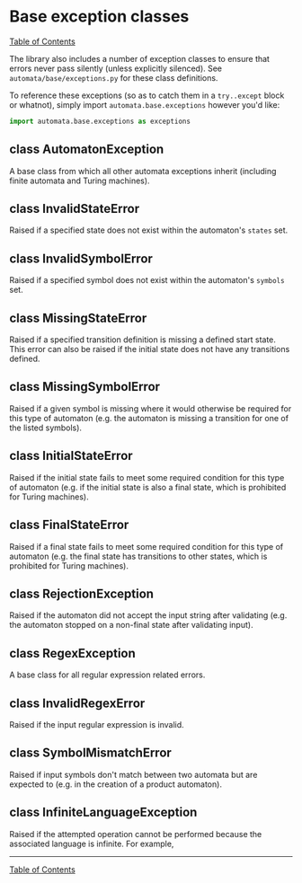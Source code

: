 # Base exception classes

[Table of Contents](index.md)

The library also includes a number of exception classes to ensure that errors
never pass silently (unless explicitly silenced). See
`automata/base/exceptions.py` for these class definitions.

To reference these exceptions (so as to catch them in a `try..except` block or
whatnot), simply import `automata.base.exceptions` however you'd like:

```python
import automata.base.exceptions as exceptions
```

## class AutomatonException

A base class from which all other automata exceptions inherit (including finite
automata and Turing machines).

## class InvalidStateError

Raised if a specified state does not exist within the automaton's `states`
set.

## class InvalidSymbolError

Raised if a specified symbol does not exist within the automaton's `symbols`
set.

## class MissingStateError

Raised if a specified transition definition is missing a defined start state.
This error can also be raised if the initial state does not have any transitions
defined.

## class MissingSymbolError

Raised if a given symbol is missing where it would otherwise be required for
this type of automaton (e.g. the automaton is missing a transition for one of
the listed symbols).

## class InitialStateError

Raised if the initial state fails to meet some required condition for this type
of automaton (e.g. if the initial state is also a final state, which is
prohibited for Turing machines).

## class FinalStateError

Raised if a final state fails to meet some required condition for this type of
automaton (e.g. the final state has transitions to other states, which is
prohibited for Turing machines).

## class RejectionException

Raised if the automaton did not accept the input string after validating (e.g.
the automaton stopped on a non-final state after validating input).

## class RegexException

A base class for all regular expression related errors.

## class InvalidRegexError
Raised if the input regular expression is invalid.

## class SymbolMismatchError
Raised if input symbols don't match between two automata but are expected to (e.g.
in the creation of a product automaton).

## class InfiniteLanguageException

Raised if the attempted operation cannot be performed because the associated
language is infinite. For example, 

------

[Table of Contents](index.md)
